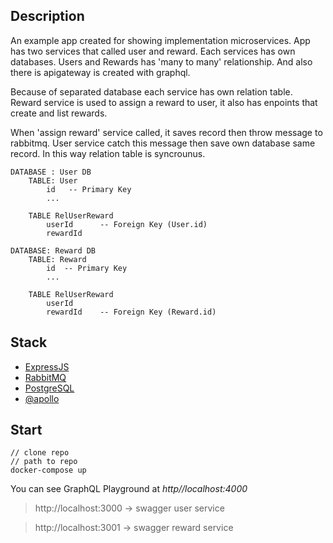 ## Description

An example app created for showing implementation microservices. App has two services that called user and reward. Each services has own databases. Users and Rewards has 'many to many' relationship. And also there is apigateway is created with graphql. 

Because of separated database each service has own relation table. Reward service is used to assign a reward to user, it also has enpoints that create and list rewards.

When 'assign reward' service called, it saves record then throw message to rabbitmq. User service catch this message then save own database same record. In this way relation table is syncrounus.

```
DATABASE : User DB
    TABLE: User
        id   -- Primary Key
        ...
    
    TABLE RelUserReward
        userId      -- Foreign Key (User.id)
        rewardId
      
DATABASE: Reward DB          
    TABLE: Reward
        id  -- Primary Key
        ...

    TABLE RelUserReward
        userId       
        rewardId    -- Foreign Key (Reward.id)
```

## Stack

- [ExpressJS](https://expressjs.com/)
- [RabbitMQ](https://www.rabbitmq.com/)
- [PostgreSQL](https://www.postgresql.org/)
- [@apollo](https://www.apollographql.com/)

## Start

```
// clone repo
// path to repo
docker-compose up
```

You can see GraphQL Playground at *http//localhost:4000*

> http://localhost:3000 -> swagger user service

> http://localhost:3001 -> swagger reward service